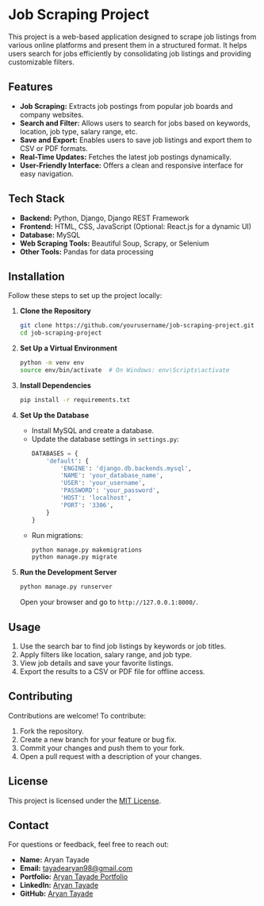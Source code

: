# Job Scraping Project

This project is a web-based application designed to scrape job listings from various online platforms and present them in a structured format. It helps users search for jobs efficiently by consolidating job listings and providing customizable filters.

## Features

- **Job Scraping:** Extracts job postings from popular job boards and company websites.
- **Search and Filter:** Allows users to search for jobs based on keywords, location, job type, salary range, etc.
- **Save and Export:** Enables users to save job listings and export them to CSV or PDF formats.
- **Real-Time Updates:** Fetches the latest job postings dynamically.
- **User-Friendly Interface:** Offers a clean and responsive interface for easy navigation.

## Tech Stack

- **Backend:** Python, Django, Django REST Framework
- **Frontend:** HTML, CSS, JavaScript (Optional: React.js for a dynamic UI)
- **Database:** MySQL
- **Web Scraping Tools:** Beautiful Soup, Scrapy, or Selenium
- **Other Tools:** Pandas for data processing

## Installation

Follow these steps to set up the project locally:

1. **Clone the Repository**

   ```bash
   git clone https://github.com/yourusername/job-scraping-project.git
   cd job-scraping-project
   ```

2. **Set Up a Virtual Environment**

   ```bash
   python -m venv env
   source env/bin/activate  # On Windows: env\Scripts\activate
   ```

3. **Install Dependencies**

   ```bash
   pip install -r requirements.txt
   ```

4. **Set Up the Database**

   - Install MySQL and create a database.
   - Update the database settings in `settings.py`:
     ```python
     DATABASES = {
         'default': {
             'ENGINE': 'django.db.backends.mysql',
             'NAME': 'your_database_name',
             'USER': 'your_username',
             'PASSWORD': 'your_password',
             'HOST': 'localhost',
             'PORT': '3306',
         }
     }
     ```
   - Run migrations:
     ```bash
     python manage.py makemigrations
     python manage.py migrate
     ```

5. **Run the Development Server**

   ```bash
   python manage.py runserver
   ```

   Open your browser and go to `http://127.0.0.1:8000/`.

## Usage

1. Use the search bar to find job listings by keywords or job titles.
2. Apply filters like location, salary range, and job type.
3. View job details and save your favorite listings.
4. Export the results to a CSV or PDF file for offline access.

## Contributing

Contributions are welcome! To contribute:

1. Fork the repository.
2. Create a new branch for your feature or bug fix.
3. Commit your changes and push them to your fork.
4. Open a pull request with a description of your changes.

## License

This project is licensed under the [MIT License](LICENSE).

## Contact

For questions or feedback, feel free to reach out:

- **Name:** Aryan Tayade
- **Email:** [tayadearyan98@gmail.com](mailto:tayadearyan98@gmail.com)
- **Portfolio:** [Aryan Tayade Portfolio](https://aryan12072002.github.io/Aryan-Portfolio/)
- **LinkedIn:** [Aryan Tayade](https://www.linkedin.com/in/aryan-tayade-776aba250/)
- **GitHub:** [Aryan Tayade](https://github.com/aryan12072002)
```
